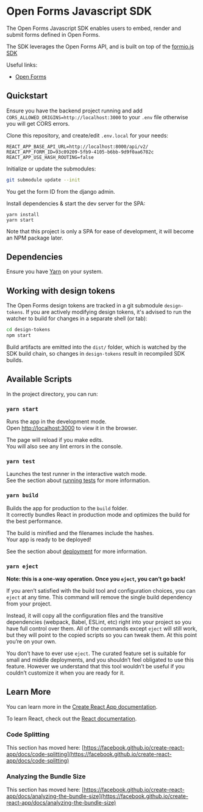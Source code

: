 # Open Forms Javascript SDK

The Open Forms Javascript SDK enables users to embed, render and submit forms defined
in Open Forms.

The SDK leverages the Open Forms API, and is built on top of the
[formio.js SDK](https://github.com/formio/formio.js/)

Useful links:

* [Open Forms](https://github.com/maykinmedia/open-forms)

## Quickstart

Ensure you have the backend project running and add `CORS_ALLOWED_ORIGINS=http://localhost:3000` to your `.env` file
otherwise you will get CORS errors.

Clone this repository, and create/edit `.env.local` for your needs:

```
REACT_APP_BASE_API_URL=http://localhost:8000/api/v2/
REACT_APP_FORM_ID=93c09209-5fb9-4105-b6bb-9d9f0aa6782c
REACT_APP_USE_HASH_ROUTING=false
```

Initialize or update the submodules:

```bash
git submodule update --init
```

You get the form ID from the django admin.

Install dependencies & start the dev server for the SPA:

```
yarn install
yarn start
```

Note that this project is only a SPA for ease of development, it will become an NPM
package later.

## Dependencies

Ensure you have [Yarn](https://yarnpkg.com/) on your system.

## Working with design tokens

The Open Forms design tokens are tracked in a git submodule `design-tokens`. If you are
actively modifying design tokens, it's advised to run the watcher to build for changes
in a separate shell (or tab):

```bash
cd design-tokens
npm start
```

Build artifacts are emitted into the `dist/` folder, which is watched by the SDK
build chain, so changes in `design-tokens` result in recompiled SDK builds.

## Available Scripts

In the project directory, you can run:

### `yarn start`

Runs the app in the development mode.\
Open [http://localhost:3000](http://localhost:3000) to view it in the browser.

The page will reload if you make edits.\
You will also see any lint errors in the console.

### `yarn test`

Launches the test runner in the interactive watch mode.\
See the section about [running tests](https://facebook.github.io/create-react-app/docs/running-tests) for more information.

### `yarn build`

Builds the app for production to the `build` folder.\
It correctly bundles React in production mode and optimizes the build for the best performance.

The build is minified and the filenames include the hashes.\
Your app is ready to be deployed!

See the section about [deployment](https://facebook.github.io/create-react-app/docs/deployment) for more information.

### `yarn eject`

**Note: this is a one-way operation. Once you `eject`, you can’t go back!**

If you aren’t satisfied with the build tool and configuration choices, you can `eject` at any time. This command will remove the single build dependency from your project.

Instead, it will copy all the configuration files and the transitive dependencies (webpack, Babel, ESLint, etc) right into your project so you have full control over them. All of the commands except `eject` will still work, but they will point to the copied scripts so you can tweak them. At this point you’re on your own.

You don’t have to ever use `eject`. The curated feature set is suitable for small and middle deployments, and you shouldn’t feel obligated to use this feature. However we understand that this tool wouldn’t be useful if you couldn’t customize it when you are ready for it.

## Learn More

You can learn more in the [Create React App documentation](https://facebook.github.io/create-react-app/docs/getting-started).

To learn React, check out the [React documentation](https://reactjs.org/).

### Code Splitting

This section has moved here: [https://facebook.github.io/create-react-app/docs/code-splitting](https://facebook.github.io/create-react-app/docs/code-splitting)

### Analyzing the Bundle Size

This section has moved here: [https://facebook.github.io/create-react-app/docs/analyzing-the-bundle-size](https://facebook.github.io/create-react-app/docs/analyzing-the-bundle-size)

